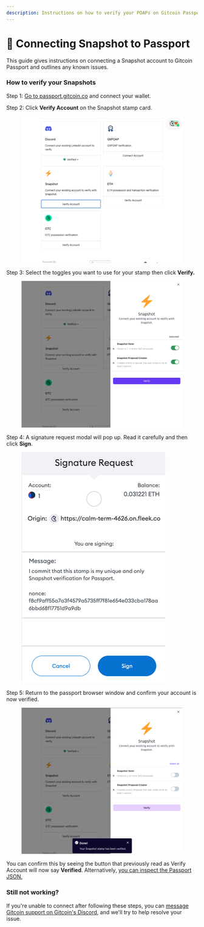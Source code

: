 ```yaml
---
description: Instructions on how to verify your POAPs on Gitcoin Passport.
---
```


# 🔌 Connecting Snapshot to Passport

This guide gives instructions on connecting a Snapshot account to Gitcoin Passport and outlines any known issues.

### How to verify your Snapshots

Step 1: [Go to passport.gitcoin.co](https://passport.gitcoin.co/) and connect your wallet.

Step 2: Click **Verify Account** on the Snapshot stamp card.

<figure><img src="../../.gitbook/assets/snapshot-one.png" alt=""><figcaption></figcaption></figure>

Step 3: Select the toggles you want to use for your stamp then click **Verify.**

<figure><img src="../../.gitbook/assets/snapshot-two.png" alt=""><figcaption></figcaption></figure>

Step 4: A signature request modal will pop up. Read it carefully and then click **Sign**.

<figure><img src="../../.gitbook/assets/snapshot-three.png" alt=""><figcaption></figcaption></figure>

Step 5: Return to the passport browser window and confirm your account is now verified.

<figure><img src="../../.gitbook/assets/snapshot-four.png" alt=""><figcaption></figcaption></figure>

You can confirm this by seeing the button that previously read as Verify Account will now say **Verified**. Alternatively, [you can inspect the Passport JSON.](../common-questions/how-to-access-your-passport-json.md)

### Still not working?

If you're unable to connect after following these steps, you can [message Gitcoin support on Gitcoin's Discord](https://discord.gg/b5PEjyVFXT), and we'll try to help resolve your issue.
